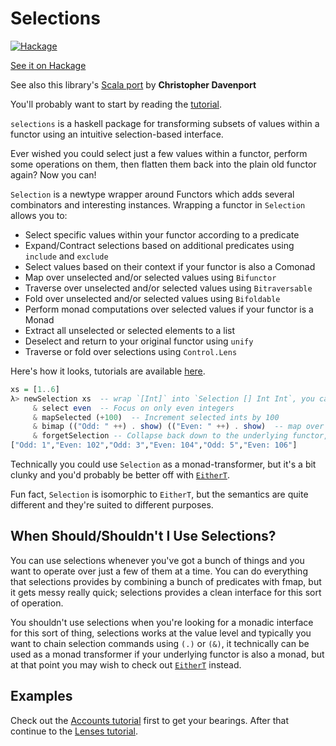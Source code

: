 Selections
==========
[![Hackage](https://img.shields.io/badge/hackage-latest-green.svg)](https://hackage.haskell.org/package/selections)

[See it on Hackage](https://hackage.haskell.org/package/selections)

See also this library's [Scala port](https://github.com/ChristopherDavenport/selection) by **Christopher Davenport**

You'll probably want to start by reading the
[tutorial](https://github.com/ChrisPenner/selections/tree/master/tutorials/Basic.md).

`selections` is a haskell package for transforming subsets of values within a functor using
an intuitive selection-based interface.

Ever wished you could select just a few values within a functor, perform some
operations on them, then flatten them back into the plain old functor again? Now
you can!

`Selection` is a newtype wrapper around Functors which adds several
combinators and interesting instances. Wrapping a functor in `Selection` allows
you to:

-   Select specific values within your functor according to a predicate
-   Expand/Contract selections based on additional predicates using `include`
    and `exclude`
-   Select values based on their context if your functor is also a Comonad
-   Map over unselected and/or selected values using `Bifunctor`
-   Traverse over unselected and/or selected values using `Bitraversable`
-   Fold over unselected and/or selected values using `Bifoldable`
-   Perform monad computations over selected values if your functor is a Monad
-   Extract all unselected or selected elements to a list
-   Deselect and return to your original functor using `unify`
-   Traverse or fold over selections using `Control.Lens`

Here's how it looks, tutorials are available
[here](https://github.com/ChrisPenner/selections/tree/master/tutorials).

```haskell
xs = [1..6]
λ> newSelection xs  -- wrap `[Int]` into `Selection [] Int Int`, you can wrap any functor
     & select even  -- Focus on only even integers
     & mapSelected (+100)  -- Increment selected ints by 100
     & bimap (("Odd: " ++) . show) (("Even: " ++) . show)  -- map over unselected and selected values respectively
     & forgetSelection -- Collapse back down to the underlying functor, in this case a list
["Odd: 1","Even: 102","Odd: 3","Even: 104","Odd: 5","Even: 106"]
```

Technically you could use `Selection` as a monad-transformer, but it's a bit
clunky and you'd probably be better off with
[`EitherT`](https://hackage.haskell.org/package/either-4.4.1.1/docs/Control-Monad-Trans-Either.html).

Fun fact, `Selection` is isomorphic to `EitherT`, but the semantics are quite
different and they're suited to different purposes.

## When Should/Shouldn't I Use Selections?

You can use selections whenever you've got a bunch of things and you want to operate over just a few of them at a time.
You can do everything that selections provides by combining a bunch of predicates with fmap, but it gets messy really
quick; selections provides a clean interface for this sort of operation.

You shouldn't use selections when you're looking for a monadic interface for this sort of thing, selections works
at the value level and typically you want to chain selection commands using `(.)` or `(&)`, it technically can
be used as a monad transformer if your underlying functor is also a monad, but at that point you may wish to check
out [`EitherT`](https://hackage.haskell.org/package/either-4.4.1.1/docs/Control-Monad-Trans-Either.html) instead.

## Examples

Check out the [Accounts
tutorial](https://github.com/ChrisPenner/selections/tree/master/tutorials/Basic.md)
first to get your bearings. After that continue to the [Lenses
tutorial](https://github.com/ChrisPenner/selections/tree/master/tutorials/Lenses.md).
